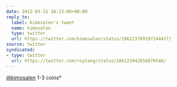 ```yaml
---
date: 2012-03-31 16:13:00+00:00
reply_to:
  label: kimosalen's tweet
  name: kimosalen
  type: twitter
  url: https://twitter.com/kimosalen/status/186123769197244417/
source: twitter
syndicated:
- type: twitter
  url: https://twitter.com/roytang/status/186123942656876546/
---
```


[@kimosalen](https://twitter.com/kimosalen/) 1-3 coins*